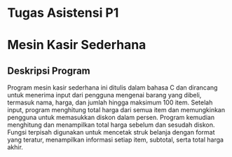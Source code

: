 # Tugas Asistensi P1
# Mesin Kasir Sederhana

## Deskripsi Program
Program mesin kasir sederhana ini ditulis dalam bahasa C dan dirancang untuk menerima input dari pengguna mengenai barang yang dibeli, termasuk nama, harga, dan jumlah hingga maksimum 100 item. Setelah input, program menghitung total harga dari semua item dan memungkinkan pengguna untuk memasukkan diskon dalam persen. Program kemudian menghitung dan menampilkan total harga sebelum dan sesudah diskon. Fungsi terpisah digunakan untuk mencetak struk belanja dengan format yang teratur, menampilkan informasi setiap item, subtotal, serta total harga akhir.
